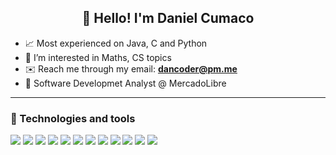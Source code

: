<h2 align="center">👋 Hello! I'm Daniel Cumaco</h2>

- 📈  Most experienced on Java, C and Python
- 👀  I’m interested in Maths, CS topics
- ✉️  Reach me through my email: **dancoder@pm.me**
- 🏢  Software Developmet Analyst @ MercadoLibre
-------

### 🔧 Technologies and tools
<div>
  <img src="https://img.shields.io/badge/Java-ED8B00?style=for-the-badge&logo=openjdk&logoColor=white"/>
  <img src="https://img.shields.io/badge/kibana%20-%23005571.svg?&style=for-the-badge&logo=kibana&logoColor=white"/>
  <img src="https://img.shields.io/badge/junit5%20-%2325A162.svg?&style=for-the-badge&logo=junit5&logoColor=white"/>
  <img src="https://img.shields.io/badge/docker%20-%232496ED.svg?&style=for-the-badge&logo=docker&logoColor=white"/>
  <img src="https://img.shields.io/badge/kubernetes%20-%23326CE5.svg?&style=for-the-badge&logo=kubernetes&logoColor=white"/>
  <img src="https://img.shields.io/badge/springboot%20-%236DB33F.svg?&style=for-the-badge&logo=spring-boot&logoColor=white"/>
  <img src="https://img.shields.io/badge/jenkins%20-%232C5263.svg?&style=for-the-badge&logo=jenkins&logoColor=white"/>
  <img src="https://img.shields.io/badge/datadog%20-%23007ACC.svg?&style=for-the-badge&logo=datadog&logoColor=white"/>
  <img src="https://img.shields.io/badge/newrelic%20-%2300AAB1.svg?&style=for-the-badge&logo=newrelic&logoColor=white"/>
  <img src="https://img.shields.io/badge/dynamodb%20-%23FFCA28.svg?&style=for-the-badge&logo=amazon-aws&logoColor=white"/>
  <img src="https://img.shields.io/badge/CD%2FCI%20-%231572B6.svg?&style=for-the-badge&logo=jfrog-bintray&logoColor=white"/>
  <img src="https://img.shields.io/badge/git%20-%23F05033.svg?&style=for-the-badge&logo=git&logoColor=white"/>
</div>
